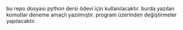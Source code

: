 bu repo dosyası python dersi ödevi için kullanılacaktır.
burda yazılan komutlar deneme amaçlı yazılmıştır.
program üzerinden değiştirmeler yapılacaktır.

